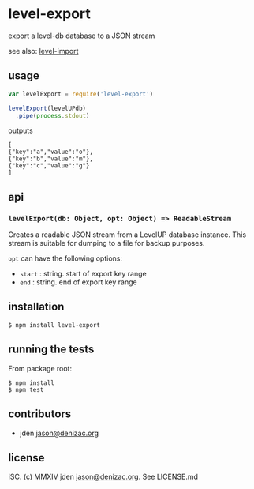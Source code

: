 # level-export
export a level-db database to a JSON stream

see also: [level-import](https://npm.im/level-import)

## usage
```js
var levelExport = require('level-export')

levelExport(levelUPdb)
  .pipe(process.stdout)
```
outputs
```console
[
{"key":"a","value":"o"},
{"key":"b","value":"m"},
{"key":"c","value":"g"}
]
```

## api

### `levelExport(db: Object, opt: Object) => ReadableStream`

Creates a readable JSON stream from a LevelUP database instance. This stream is suitable for dumping to a file for backup purposes.

`opt` can have the following options:

- `start` : string. start of export key range
- `end` : string. end of export key range


## installation

    $ npm install level-export


## running the tests

From package root:

    $ npm install
    $ npm test


## contributors

- jden <jason@denizac.org>


## license

ISC. (c) MMXIV jden <jason@denizac.org>. See LICENSE.md
